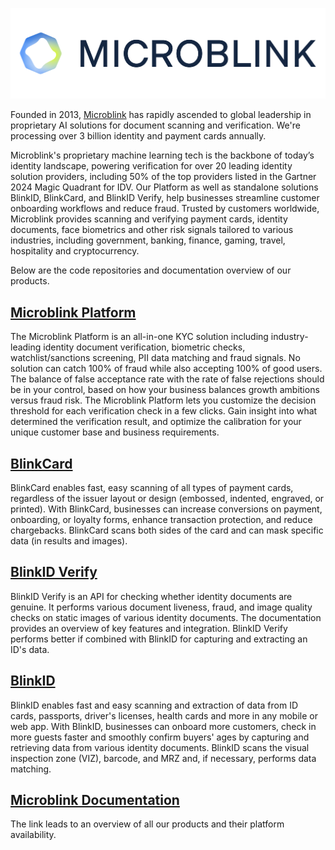<p align="center" >
  <img src="https://raw.githubusercontent.com/microblink/about/master/microblink-logo.png" alt="microblink.com" title="microblink.com">
</p>

Founded in 2013, <a href="http://www.microblink.com">Microblink</a> has rapidly ascended to global leadership in proprietary AI solutions for document scanning and verification. We're processing over 3 billion identity and payment cards annually. 

Microblink's proprietary machine learning tech is the backbone of today’s identity landscape, powering verification for over 20 leading identity solution providers, including 50% of the top providers listed in the Gartner 2024 Magic Quadrant for IDV. Our Platform as well as standalone solutions BlinkID, BlinkCard, and BlinkID Verify, help businesses streamline customer onboarding workflows and reduce fraud. Trusted by customers worldwide, Microblink provides scanning and verifying payment cards, identity documents, face biometrics and other risk signals tailored to various industries, including government, banking, finance, gaming, travel, hospitality and cryptocurrency.

Below are the code repositories and documentation overview of our products.

## <a href="https://microblink.com/products/platform">Microblink Platform</a>
The Microblink Platform is an all-in-one KYC solution including industry-leading identity document verification, biometric checks, watchlist/sanctions screening, PII data matching and fraud signals.
No solution can catch 100% of fraud while also accepting 100% of good users. The balance of false acceptance rate with the rate of false rejections should be in your control, based on how your business balances growth ambitions versus fraud risk. The Microblink Platform lets you customize the decision threshold for each verification check in a few clicks. Gain insight into what determined the verification result, and optimize the calibration for your unique customer base and business requirements.

## <a href="https://github.com/blinkcard">BlinkCard</a>
BlinkCard enables fast, easy scanning of all types of payment cards, regardless of the issuer layout or design (embossed, indented, engraved, or printed). With BlinkCard, businesses can increase conversions on payment, onboarding, or loyalty forms, enhance transaction protection, and reduce chargebacks. BlinkCard scans both sides of the card and can mask specific data (in results and images).

## <a href="https://blinkidverify.docs.microblink.com/docs/category/introduction">BlinkID Verify</a>
BlinkID Verify is an API for checking whether identity documents are genuine. It performs various document liveness, fraud, and image quality checks on static images of various identity documents. The documentation provides an overview of key features and integration. BlinkID Verify performs better if combined with BlinkID for capturing and extracting an ID's data.

## <a href="https://github.com/BlinkID">BlinkID</a>

BlinkID enables fast and easy scanning and extraction of data from ID cards, passports, driver's licenses, health cards and more in any mobile or web app. With BlinkID, businesses can onboard more customers, check in more guests faster and smoothly confirm buyers' ages by capturing and retrieving data from various identity documents. BlinkID scans the visual inspection zone (VIZ), barcode, and MRZ and, if necessary, performs data matching. 

## <a href="https://docs.microblink.com/">Microblink Documentation</a>
The link leads to an overview of all our products and their platform availability. 

